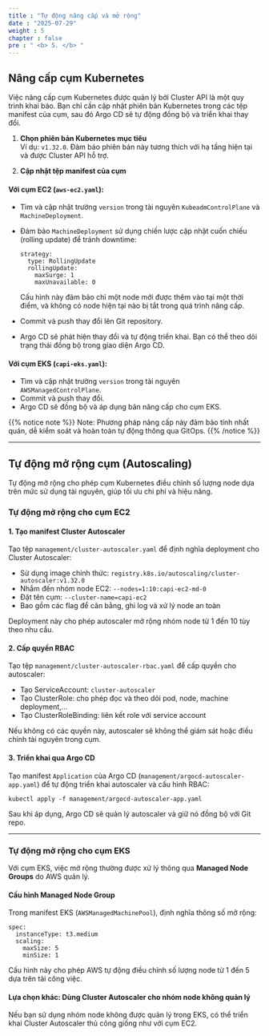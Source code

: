 ```yaml
---
title : "Tự động nâng cấp và mở rộng"
date : "2025-07-29"
weight : 5
chapter : false
pre : " <b> 5. </b> "
---
```

## Nâng cấp cụm Kubernetes

Việc nâng cấp cụm Kubernetes được quản lý bởi Cluster API là một quy trình khai báo. Bạn chỉ cần cập nhật phiên bản Kubernetes trong các tệp manifest của cụm, sau đó Argo CD sẽ tự động đồng bộ và triển khai thay đổi.

1. **Chọn phiên bản Kubernetes mục tiêu**  
   Ví dụ: `v1.32.0`. Đảm bảo phiên bản này tương thích với hạ tầng hiện tại và được Cluster API hỗ trợ.

2. **Cập nhật tệp manifest của cụm**

#### Với cụm EC2 (`aws-ec2.yaml`):

- Tìm và cập nhật trường `version` trong tài nguyên `KubeadmControlPlane` và `MachineDeployment`.
- Đảm bảo `MachineDeployment` sử dụng chiến lược cập nhật cuốn chiếu (rolling update) để tránh downtime:
  ```
  strategy:
    type: RollingUpdate
    rollingUpdate:
      maxSurge: 1
      maxUnavailable: 0
  ```
  Cấu hình này đảm bảo chỉ một node mới được thêm vào tại một thời điểm, và không có node hiện tại nào bị tắt trong quá trình nâng cấp.

- Commit và push thay đổi lên Git repository.
- Argo CD sẽ phát hiện thay đổi và tự động triển khai. Bạn có thể theo dõi trạng thái đồng bộ trong giao diện Argo CD.

#### Với cụm EKS (`capi-eks.yaml`):

- Tìm và cập nhật trường `version` trong tài nguyên `AWSManagedControlPlane`.
- Commit và push thay đổi.
- Argo CD sẽ đồng bộ và áp dụng bản nâng cấp cho cụm EKS.

{{% notice note %}}
Note: Phương pháp nâng cấp này đảm bảo tính nhất quán, dễ kiểm soát và hoàn toàn tự động thông qua GitOps.
{{% /notice %}}

---

## Tự động mở rộng cụm (Autoscaling)

Tự động mở rộng cho phép cụm Kubernetes điều chỉnh số lượng node dựa trên mức sử dụng tài nguyên, giúp tối ưu chi phí và hiệu năng.

### Tự động mở rộng cho cụm EC2

#### 1. Tạo manifest Cluster Autoscaler

Tạo tệp `management/cluster-autoscaler.yaml` để định nghĩa deployment cho Cluster Autoscaler:

- Sử dụng image chính thức: `registry.k8s.io/autoscaling/cluster-autoscaler:v1.32.0`
- Nhắm đến nhóm node EC2: `--nodes=1:10:capi-ec2-md-0`
- Đặt tên cụm: `--cluster-name=capi-ec2`
- Bao gồm các flag để cân bằng, ghi log và xử lý node an toàn

Deployment này cho phép autoscaler mở rộng nhóm node từ 1 đến 10 tùy theo nhu cầu.

#### 2. Cấp quyền RBAC

Tạo tệp `management/cluster-autoscaler-rbac.yaml` để cấp quyền cho autoscaler:

- Tạo ServiceAccount: `cluster-autoscaler`
- Tạo ClusterRole: cho phép đọc và theo dõi pod, node, machine deployment,...
- Tạo ClusterRoleBinding: liên kết role với service account

Nếu không có các quyền này, autoscaler sẽ không thể giám sát hoặc điều chỉnh tài nguyên trong cụm.

#### 3. Triển khai qua Argo CD

Tạo manifest `Application` của Argo CD (`management/argocd-autoscaler-app.yaml`) để tự động triển khai autoscaler và cấu hình RBAC:

```
kubectl apply -f management/argocd-autoscaler-app.yaml
```

Sau khi áp dụng, Argo CD sẽ quản lý autoscaler và giữ nó đồng bộ với Git repo.

---

### Tự động mở rộng cho cụm EKS

Với cụm EKS, việc mở rộng thường được xử lý thông qua **Managed Node Groups** do AWS quản lý.

#### Cấu hình Managed Node Group

Trong manifest EKS (`AWSManagedMachinePool`), định nghĩa thông số mở rộng:

```
spec:
  instanceType: t3.medium
  scaling:
    maxSize: 5
    minSize: 1
```

Cấu hình này cho phép AWS tự động điều chỉnh số lượng node từ 1 đến 5 dựa trên tải công việc.

#### Lựa chọn khác: Dùng Cluster Autoscaler cho nhóm node không quản lý

Nếu bạn sử dụng nhóm node không được quản lý trong EKS, có thể triển khai Cluster Autoscaler thủ công giống như với cụm EC2.

